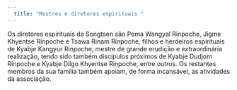 ```yaml
---
  title: "Mestres e diretores espirituais "
---
```


Os diretores espirituais da Songtsen são Pema Wangyal Rinpoche, Jigme Khyentse Rinpoche e Tsawa Rinam Rinpoche, filhos e herdeiros espirituais de Kyabje Kangyur Rinpoche, mestre de grande erudição e extraordinária realização, tendo sido também discípulos próximos de Kyabje Dudjom Rinpoche e Kyabje Dilgo Khyentse Rinpoche, entre outros. Os restantes membros da sua família também apoiam, de forma incansável, as atividades da associação. 
